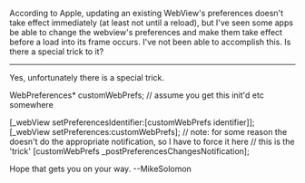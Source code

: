 According to Apple, updating an existing WebView's preferences doesn't take effect immediately (at least not until a reload), but I've seen some apps be able to change the webview's preferences and make them take effect before a load into its frame occurs. I've not been able to accomplish this. Is there a special trick to it?

----

Yes, unfortunately there is a special trick.

    
WebPreferences* customWebPrefs;
// assume you get this init'd etc somewhere 

[_webView setPreferencesIdentifier:[customWebPrefs identifier]];
[_webView setPreferences:customWebPrefs];
// note: for some reason the doesn't do the appropriate notification, so I have to force it here
// this is the 'trick'
[customWebPrefs _postPreferencesChangesNotification];


Hope that gets you on your way.  --MikeSolomon
